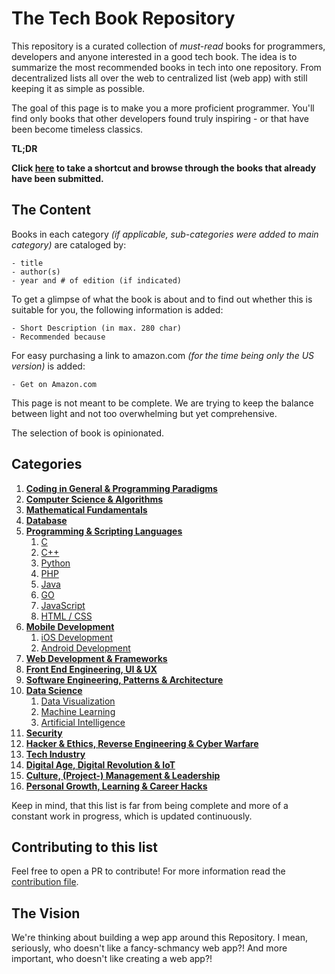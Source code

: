 # The Tech Book Repository
This repository is a curated collection of *must-read* books for programmers, developers and anyone interested in a good tech book. 
The idea is to summarize the most recommended books in tech into one repository. From decentralized lists all over the 
web to centralized list (web app) with still keeping it as simple as possible.

The goal of this page is to make you a more proficient programmer. You'll find only books that other developers found truly inspiring - or that have been become timeless classics.

**TL;DR**

**Click [here](books.md) to take a shortcut and browse through the books that already have been submitted.**

## The Content
Books in each category *(if applicable, sub-categories were added to main category)* are cataloged by: 

    - title 
    - author(s)
    - year and # of edition (if indicated)
    
To get a glimpse of what the book is about and to find out whether this is suitable for you, the following information is added:

    - Short Description (in max. 280 char)
    - Recommended because

For easy purchasing a link to amazon.com *(for the time being only the US version)* is added: 

    - Get on Amazon.com

This page is not meant to be complete. We are trying to keep the balance between light and not too overwhelming but yet comprehensive.

The selection of book is opinionated.

## Categories

1. **[Coding in General & Programming Paradigms](books.md#coding-in-general--programming-paradigms)**
2. **[Computer Science & Algorithms](boks.md#computer-science--algorithms)**
3. **[Mathematical Fundamentals](books.md#mathematical-fundamentals)**
4. **[Database](books.md#database-relational-document-based-sql-nosql)**
5. **[Programming & Scripting Languages](books.md#programming--scripting-languages)**
    1. [C](books.md#c)
    2. [C++](books.md#c-1)
    3. [Python](books.md#python)
    4. [PHP](books.md#php)
    5. [Java](books.md#java)
    6. [GO](books.md#go)
    7. [JavaScript](books.md#javascript)
    8. [HTML / CSS](books.md#html--css)
6. **[Mobile Development](books.md#mobile-development)**
    1. [iOS Development](books.md#ios-development)
    2. [Android Development](books.md#android-development)
7. **[Web Development & Frameworks](books.md#web-development--frameworks)**        
8. **[Front End Engineering, UI & UX](books.md#front-end-engineering-ui--ux)**
9. **[Software Engineering, Patterns & Architecture](books.md#software-engineering-patterns--architecture)**
10. **[Data Science](books.md#data-science)**
    1. [Data Visualization](books.md#data-visualization)
    2. [Machine Learning](books.md#machine-learning)
    3. [Artificial Intelligence](books.md#artificial-intelligence)
11. **[Security](books.md#security)**
12. **[Hacker & Ethics, Reverse Engineering & Cyber Warfare](books.md#hacker--ethics-reverse-engineering--cyber-warfare)**    
13. **[Tech Industry](books.md#tech-industry)** 
14. **[Digital Age, Digital Revolution & IoT](books.md#digital-age-iot-digital-revolution)**
15. **[Culture, (Project-) Management & Leadership](books.md#culture-project--management--leadership)**
16. **[Personal Growth, Learning & Career Hacks](books.md#personal-growth-learning--career-hacks)**
  

Keep in mind, that this list is far from being complete and more of a constant work in progress, which is updated continuously. 


## Contributing to this list

Feel free to open a PR to contribute! For more information read the [contribution file](contribution.md).

## The Vision

We're thinking about building a wep app around this Repository. I mean, seriously, who doesn't like a fancy-schmancy web app?! 
And more important, who doesn't like creating a web app?! 



